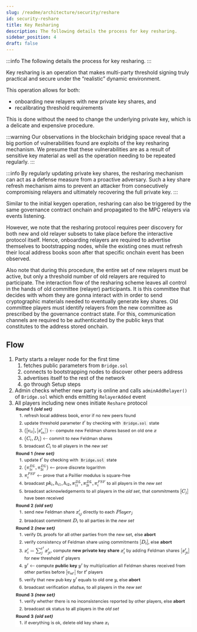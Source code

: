 ```yaml
---
slug: /readme/architecture/security/reshare
id: security-reshare
title: Key Resharing
description: The following details the process for key resharing.
sidebar_position: 4
draft: false
---
```


:::info
The following details the process for key resharing.
:::

Key resharing is an operation that makes multi-party threshold signing truly practical and secure under the “realistic” dynamic environment. 

This operation allows for both:
- onboarding new relayers with new private key shares, and 
- recalibrating threshold requirements 

This is done without the need to change the underlying private key, which is a delicate and expensive procedure.

:::warning
Our observations in the blockchain bridging space reveal that a big portion of vulnerabilities found are exploits of the key resharing mechanism. We presume that these vulnerabilities are as a result of sensitive key material as well as the operation needing to be repeated regularly.
:::

:::info
By regularly updating private key shares, the resharing mechanism can act as a defense measure from a proactive adversary. Such a key share refresh mechanism aims to prevent an attacker from consecutively compromising relayers and ultimately recovering the full private key.
:::

Similar to the initial keygen operation, resharing can also be triggered by the same governance contract onchain and propagated to the MPC relayers via events listening. 

However, we note that the resharing protocol requires peer discovery for both new and old relayer subsets to take place before the interactive protocol itself. Hence, onboarding relayers are required to advertise themselves to bootstrapping nodes, while the existing ones must refresh their local address books soon after that specific onchain event has been observed.

Also note that during this procedure, the entire set of new relayers must be active, but only a threshold number of old relayers are required to participate. The interaction flow of the resharing scheme leaves all control in the hands of old committee (relayer) participants. It is this committee that decides with whom they are gonna interact with in order to send cryptographic materials needed to eventually generate key shares. Old committee players must identify relayers from the new committee as prescribed by the governance contract state. For this, communication channels are required to be authenticated by the public keys that constitutes to the address stored onchain.

## Flow

1. Party starts a relayer node for the first time
    1. fetches public parameters from `Bridge.sol`
    2. connects to bootstrapping nodes to discover other peers address
    3. advertises itself to the rest of the network
    4. go through Setup steps
2. Admin checks whether new party is online and calls `adminAddRelayer()` of `Bridge.sol` which ends emitting `RelayerAdded` event
3. All players including new ones initiate `Reshare` protocol
  ![](<../../../static/assets/keyshare_flow.png>)